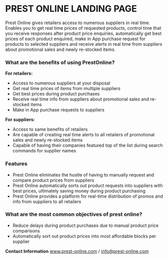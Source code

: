 # PREST ONLINE LANDING PAGE

Prest Online gives retailers access to numerous suppliers in real time. Enables you to get real time prices of requested products, control time that you receive responses after product price enquiries, automatically get best prices of each product enquired, make in App purchase request for products to selected suppliers and receive alerts in real time from suppliers about promotional sales and newly re-stocked items.


### What are the benefits of using PrestOnline?

**For retailers:**
* Access to numerous suppliers at your disposal
* Get real time prices of items from multiple suppliers
* Get best prices during product purchases
* Receive real time info from suppliers about promotional sales and re-stocked items
* Make in App purchase requests to suppliers

**For suppliers:**
* Access to same benefits of retailers
* Are capable of creating real time alerts to all retailers of promotional sales and newly re-stocked items
* Capable of having their companies featured top of the list during search commands for supplier names


### Features

* Prest Online eliminates the hustle of having to manually request and compare product prices from suppliers
* Prest Online automatically sorts out product requests into suppliers with best prices, ultimately saving money during product purchasing
* Prest Online provides a platform for real-time distribution of promos and info from suppliers to all retailers


### What are the most common objectives of prest online?

* Reduce delays during product purchases due to manual product price comparisons
* Automatically sort out product prices into most affordable blocks per supplier


**Contact Information**
www.prest-online.com / 
info@prest-online.com



